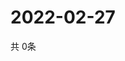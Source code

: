 # 2022-02-27
  共 0条

  <!-- BEGIN -->
  <!-- 最后更新时间Sun Feb 27 2022 05:04:02 GMT+0000 (Coordinated Universal Time) -->
  
  <!-- END -->
  
  